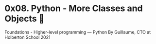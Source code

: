 # 0x08. Python - More Classes and Objects :snake:

Foundations - Higher-level programming ― Python
 By Guillaume, CTO at Holberton School
2021